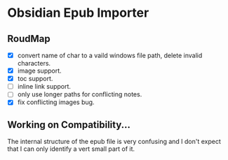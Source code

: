 # Obsidian Epub Importer

## RoudMap

- [x] convert name of char to a vaild windows file path, delete invalid characters.
- [x] image support.
- [x] toc support.
- [ ] inline link support.
- [ ] only use longer paths for conflicting notes.
- [x] fix conflicting images bug.

## Working on Compatibility...

The internal structure of the epub file is very confusing and I don't expect that I can only identify a vert small part of it.
